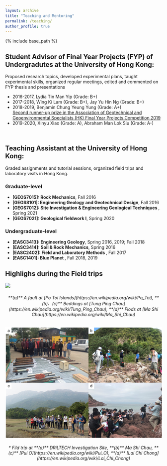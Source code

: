 ```yaml
---
layout: archive
title: "Teaching and Mentoring"
permalink: /teaching/
author_profile: true
---
```


{% include base_path %}

## Student Advisor of Final Year Projects (FYP) of Undergradutes at the University of Hong Kong:
Proposed research topics, developed experimental plans, taught experimental skills, organized regular meetings, edited and commented on FYP thesis and presentations 
* 2016-2017, Lydia Tin Man Yip (Grade: B+) 
* 2017-2018, Wing Ki Lam (Grade: B+), Jay Yu Hin Ng (Grade: B+)
* 2018-2019, Benjamin Chung Yeung Yung (Grade: A+)  
  [Second runner-up prize in the Association of Geotechnical and Geoenvironmental Specialists (HK) Final Year Projects Competition 2019](https://www.earthsciences.hku.hk/news_and_events/news/72/?back=8fa435f675f288b6086d5b29f2647e42)
* 2019-2020, Xinyu Xiao (Grade: A), Abraham Man Lok Siu (Grade: A-)  
<br>

## Teaching Assistant at the University of Hong Kong:  
Graded assignments and tutorial sessions, organized field trips and laboratory visits in Hong Kong.
### Graduate-level
  * <b>[GEOS7015]: Rock Mechanics</b>, Fall 2016
  * <b>[GEOS8101]: Engineering Geology and Geotechnical Design</b>, Fall 2016
  * <b>[GEOS7012]: Site Investigation & Engineering Geological Techniques </b>, Spring 2021
  * <b>[GEOS7021]: Geological fieldwork I</b>, Spring 2020

### Undergraduate-level
  * <b>[EASC3413]: Engineering Geology</b>, Spring 2016, 2019; Fall 2018
  * <b>[EASC3414]: Soil & Rock Mechanics</b>, Spring 2016
  * <b>[EASC2402]: Field and Laboratory Methods </b>, Fall 2017
  * <b>[EASC1401]: Blue Planet </b>, Fall 2018, 2019  
     

## Highlighs during the Field trips

<img src="/images/Geological structure in HK.jpg"/>  
<h6 align="center">  
**(a)** A fault at [Po Toi Islands](https://en.wikipedia.org/wiki/Po_Toi), **(b)、(c)** Beddings at [Tung Ping Chau](https://en.wikipedia.org/wiki/Tung_Ping_Chau), **(d)** Flods at [Ma Shi Chau](https://en.wikipedia.org/wiki/Ma_Shi_Chau)
</h6>

<img src="/images/Field Trip in HK.jpg"/>  
<h6 align="center">  
* Fild trip at **(a)** DRiLTECH Investigation Site, **(b)** Ma Shi Chau, **(c)** [Pui O](https://en.wikipedia.org/wiki/Pui_O), **(d)** [Lai Chi Chong](https://en.wikipedia.org/wiki/Lai_Chi_Chong)
</h6>